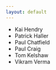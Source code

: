 ```yaml
---
layout: default
---
```


- Kai Hendry
- Patrick Haller
- Paul Chatfield
- Paul Craig
- Tom Kelshaw
- Vikram Verma

